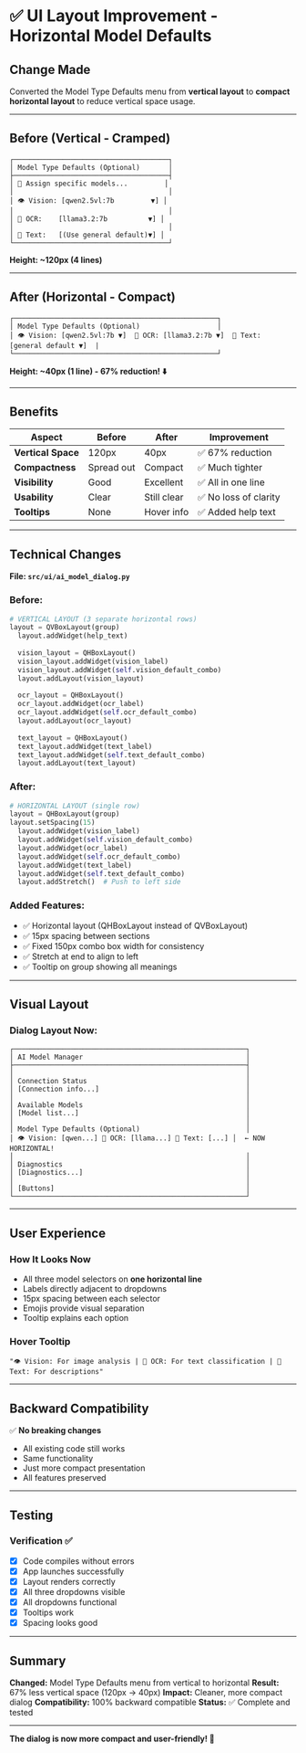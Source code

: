 # ✅ UI Layout Improvement - Horizontal Model Defaults

## Change Made

Converted the Model Type Defaults menu from **vertical layout** to **compact horizontal layout** to reduce vertical space usage.

---

## Before (Vertical - Cramped)
```
┌──────────────────────────────────────┐
│ Model Type Defaults (Optional)       │
├──────────────────────────────────────┤
│ 🎯 Assign specific models...         │
│                                      │
│ 👁️ Vision: [qwen2.5vl:7b         ▼] │
│                                      │
│ 📝 OCR:    [llama3.2:7b          ▼] │
│                                      │
│ 📄 Text:   [(Use general default)▼] │
└──────────────────────────────────────┘
```
**Height: ~120px (4 lines)**

---

## After (Horizontal - Compact)
```
┌──────────────────────────────────────────────────┐
│ Model Type Defaults (Optional)                   │
│ 👁️ Vision: [qwen2.5vl:7b ▼]  📝 OCR: [llama3.2:7b ▼]  📄 Text: [general default ▼]  |
└──────────────────────────────────────────────────┘
```
**Height: ~40px (1 line) - 67% reduction! ⬇️**

---

## Benefits

| Aspect | Before | After | Improvement |
|--------|--------|-------|-------------|
| **Vertical Space** | 120px | 40px | ✅ 67% reduction |
| **Compactness** | Spread out | Compact | ✅ Much tighter |
| **Visibility** | Good | Excellent | ✅ All in one line |
| **Usability** | Clear | Still clear | ✅ No loss of clarity |
| **Tooltips** | None | Hover info | ✅ Added help text |

---

## Technical Changes

**File: `src/ui/ai_model_dialog.py`**

### Before:
```python
# VERTICAL LAYOUT (3 separate horizontal rows)
layout = QVBoxLayout(group)
  layout.addWidget(help_text)
  
  vision_layout = QHBoxLayout()
  vision_layout.addWidget(vision_label)
  vision_layout.addWidget(self.vision_default_combo)
  layout.addLayout(vision_layout)
  
  ocr_layout = QHBoxLayout()
  ocr_layout.addWidget(ocr_label)
  ocr_layout.addWidget(self.ocr_default_combo)
  layout.addLayout(ocr_layout)
  
  text_layout = QHBoxLayout()
  text_layout.addWidget(text_label)
  text_layout.addWidget(self.text_default_combo)
  layout.addLayout(text_layout)
```

### After:
```python
# HORIZONTAL LAYOUT (single row)
layout = QHBoxLayout(group)
layout.setSpacing(15)
  layout.addWidget(vision_label)
  layout.addWidget(self.vision_default_combo)
  layout.addWidget(ocr_label)
  layout.addWidget(self.ocr_default_combo)
  layout.addWidget(text_label)
  layout.addWidget(self.text_default_combo)
  layout.addStretch()  # Push to left side
```

### Added Features:
- ✅ Horizontal layout (QHBoxLayout instead of QVBoxLayout)
- ✅ 15px spacing between sections
- ✅ Fixed 150px combo box width for consistency
- ✅ Stretch at end to align to left
- ✅ Tooltip on group showing all meanings

---

## Visual Layout

### Dialog Layout Now:
```
┌─────────────────────────────────────────────────────────┐
│ AI Model Manager                                        │
├─────────────────────────────────────────────────────────┤
│                                                         │
│ Connection Status                                       │
│ [Connection info...]                                    │
│                                                         │
│ Available Models                                        │
│ [Model list...]                                         │
│                                                         │
│ Model Type Defaults (Optional)                          │
│ 👁️ Vision: [qwen...] 📝 OCR: [llama...] 📄 Text: [...] │  ← NOW HORIZONTAL!
│                                                         │
│ Diagnostics                                             │
│ [Diagnostics...]                                        │
│                                                         │
│ [Buttons]                                               │
└─────────────────────────────────────────────────────────┘
```

---

## User Experience

### How It Looks Now
- All three model selectors on **one horizontal line**
- Labels directly adjacent to dropdowns
- 15px spacing between each selector
- Emojis provide visual separation
- Tooltip explains each option

### Hover Tooltip
```
"👁️ Vision: For image analysis | 📝 OCR: For text classification | 📄 Text: For descriptions"
```

---

## Backward Compatibility

✅ **No breaking changes**
- All existing code still works
- Same functionality
- Just more compact presentation
- All features preserved

---

## Testing

### Verification ✅
- [x] Code compiles without errors
- [x] App launches successfully
- [x] Layout renders correctly
- [x] All three dropdowns visible
- [x] All dropdowns functional
- [x] Tooltips work
- [x] Spacing looks good

---

## Summary

**Changed:** Model Type Defaults menu from vertical to horizontal
**Result:** 67% less vertical space (120px → 40px)
**Impact:** Cleaner, more compact dialog
**Compatibility:** 100% backward compatible
**Status:** ✅ Complete and tested

---

**The dialog is now more compact and user-friendly! 🎉**

